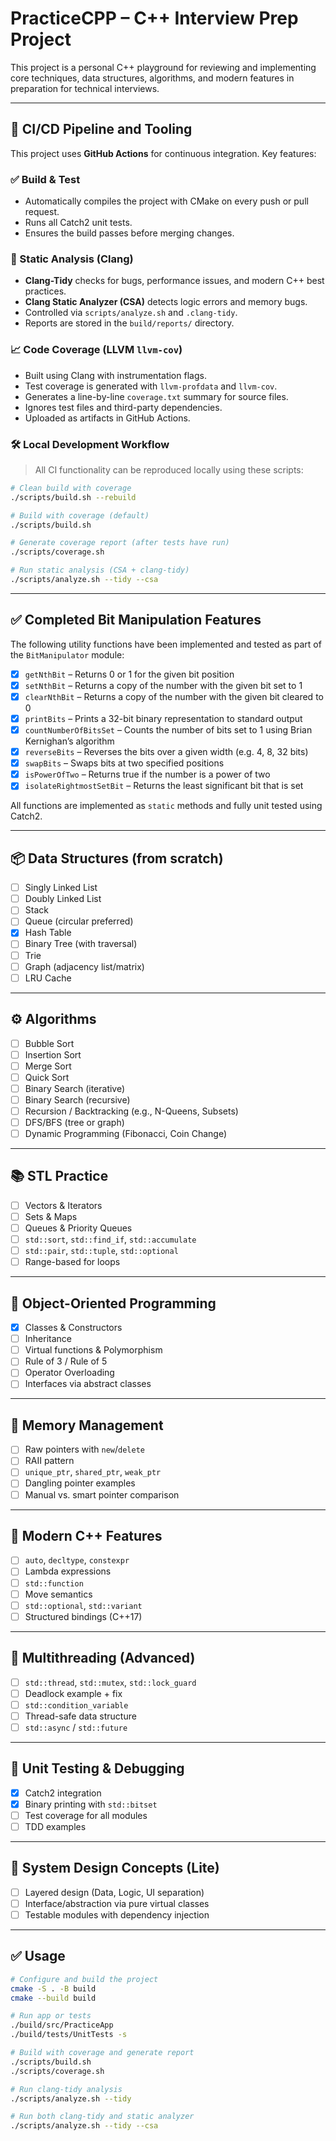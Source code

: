 # PracticeCPP – C++ Interview Prep Project

This project is a personal C++ playground for reviewing and implementing core techniques, data structures, algorithms, and modern features in preparation for technical interviews.

---

## 🚀 CI/CD Pipeline and Tooling

This project uses **GitHub Actions** for continuous integration. Key features:

### ✅ Build & Test
- Automatically compiles the project with CMake on every push or pull request.
- Runs all Catch2 unit tests.
- Ensures the build passes before merging changes.

### 🧠 Static Analysis (Clang)
- **Clang-Tidy** checks for bugs, performance issues, and modern C++ best practices.
- **Clang Static Analyzer (CSA)** detects logic errors and memory bugs.
- Controlled via `scripts/analyze.sh` and `.clang-tidy`.
- Reports are stored in the `build/reports/` directory.

### 📈 Code Coverage (LLVM `llvm-cov`)
- Built using Clang with instrumentation flags.
- Test coverage is generated with `llvm-profdata` and `llvm-cov`.
- Generates a line-by-line `coverage.txt` summary for source files.
- Ignores test files and third-party dependencies.
- Uploaded as artifacts in GitHub Actions.

### 🛠️ Local Development Workflow

> All CI functionality can be reproduced locally using these scripts:

```bash
# Clean build with coverage
./scripts/build.sh --rebuild

# Build with coverage (default)
./scripts/build.sh

# Generate coverage report (after tests have run)
./scripts/coverage.sh

# Run static analysis (CSA + clang-tidy)
./scripts/analyze.sh --tidy --csa
```

---

## ✅ Completed Bit Manipulation Features

The following utility functions have been implemented and tested as part of the `BitManipulator` module:

- [x] `getNthBit` – Returns 0 or 1 for the given bit position  
- [x] `setNthBit` – Returns a copy of the number with the given bit set to 1  
- [x] `clearNthBit` – Returns a copy of the number with the given bit cleared to 0  
- [x] `printBits` – Prints a 32-bit binary representation to standard output  
- [x] `countNumberOfBitsSet` – Counts the number of bits set to 1 using Brian Kernighan’s algorithm  
- [x] `reverseBits` – Reverses the bits over a given width (e.g. 4, 8, 32 bits)  
- [x] `swapBits` – Swaps bits at two specified positions  
- [x] `isPowerOfTwo` – Returns true if the number is a power of two  
- [x] `isolateRightmostSetBit` – Returns the least significant bit that is set  

All functions are implemented as `static` methods and fully unit tested using Catch2.

---

## 📦 Data Structures (from scratch)
- [ ] Singly Linked List
- [ ] Doubly Linked List
- [ ] Stack
- [ ] Queue (circular preferred)
- [x] Hash Table
- [ ] Binary Tree (with traversal)
- [ ] Trie
- [ ] Graph (adjacency list/matrix)
- [ ] LRU Cache

---

## ⚙️ Algorithms
- [ ] Bubble Sort
- [ ] Insertion Sort
- [ ] Merge Sort
- [ ] Quick Sort
- [ ] Binary Search (iterative)
- [ ] Binary Search (recursive)
- [ ] Recursion / Backtracking (e.g., N-Queens, Subsets)
- [ ] DFS/BFS (tree or graph)
- [ ] Dynamic Programming (Fibonacci, Coin Change)

---

## 📚 STL Practice
- [ ] Vectors & Iterators
- [ ] Sets & Maps
- [ ] Queues & Priority Queues
- [ ] `std::sort`, `std::find_if`, `std::accumulate`
- [ ] `std::pair`, `std::tuple`, `std::optional`
- [ ] Range-based for loops

---

## 🔐 Object-Oriented Programming
- [x] Classes & Constructors
- [ ] Inheritance
- [ ] Virtual functions & Polymorphism
- [ ] Rule of 3 / Rule of 5
- [ ] Operator Overloading
- [ ] Interfaces via abstract classes

---

## 🧼 Memory Management
- [ ] Raw pointers with `new`/`delete`
- [ ] RAII pattern
- [ ] `unique_ptr`, `shared_ptr`, `weak_ptr`
- [ ] Dangling pointer examples
- [ ] Manual vs. smart pointer comparison

---

## 💎 Modern C++ Features
- [ ] `auto`, `decltype`, `constexpr`
- [ ] Lambda expressions
- [ ] `std::function`
- [ ] Move semantics
- [ ] `std::optional`, `std::variant`
- [ ] Structured bindings (C++17)

---

## 🔧 Multithreading (Advanced)
- [ ] `std::thread`, `std::mutex`, `std::lock_guard`
- [ ] Deadlock example + fix
- [ ] `std::condition_variable`
- [ ] Thread-safe data structure
- [ ] `std::async` / `std::future`

---

## 🧪 Unit Testing & Debugging
- [x] Catch2 integration
- [x] Binary printing with `std::bitset`
- [ ] Test coverage for all modules
- [ ] TDD examples

---

## 💼 System Design Concepts (Lite)
- [ ] Layered design (Data, Logic, UI separation)
- [ ] Interface/abstraction via pure virtual classes
- [ ] Testable modules with dependency injection

---

## ✅ Usage

```bash
# Configure and build the project
cmake -S . -B build
cmake --build build

# Run app or tests
./build/src/PracticeApp
./build/tests/UnitTests -s

# Build with coverage and generate report
./scripts/build.sh
./scripts/coverage.sh

# Run clang-tidy analysis
./scripts/analyze.sh --tidy

# Run both clang-tidy and static analyzer
./scripts/analyze.sh --tidy --csa
```

